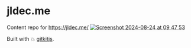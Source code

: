 # jldec.me
Content repo for https://jldec.me/
[![Screenshot 2024-08-24 at 09 47 53](https://github.com/user-attachments/assets/d5b208e2-52e6-46f5-a691-bedaa0fff6d8)](https://jldec.me)

Built with 💥 [gitkitjs](https://github.com/gitkitjs/gitkitjs).
